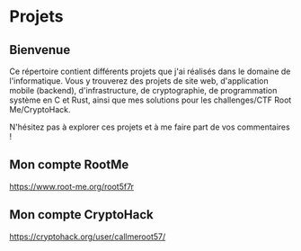 # Projets

## Bienvenue

Ce répertoire contient différents projets que j'ai réalisés dans le domaine de l'informatique. Vous y trouverez des projets de site web, d'application mobile (backend), d'infrastructure, de cryptographie, de programmation système en C et Rust, ainsi que mes solutions pour les challenges/CTF Root Me/CryptoHack.

N'hésitez pas à explorer ces projets et à me faire part de vos commentaires !

## Mon compte RootMe

https://www.root-me.org/root5f7r

## Mon compte CryptoHack

https://cryptohack.org/user/callmeroot57/
